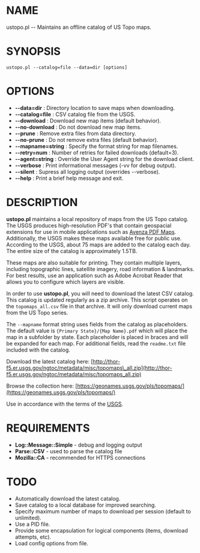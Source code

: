 # NAME

ustopo.pl -- Maintains an offline catalog of US Topo maps.

# SYNOPSIS

    ustopo.pl --catalog=file --data=dir [options]

# OPTIONS

- **--data=dir** : Directory location to save maps when downloading.
- **--catalog=file** : CSV catalog file from the USGS.
- **--download** : Download new map items (default behavior).
- **--no-download** : Do not download new map items.
- **--prune** : Remove extra files from data directory.
- **--no-prune** : Do not remove extra files (default behavior).
- **--mapname=string** : Specify the format string for map filenames.
- **--retry=num** : Number of retries for failed downloads (default=3).
- **--agent=string** : Override the User Agent string for the download client.
- **--verbose** : Print informational messages (-vv for debug output).
- **--silent** : Supress all logging output (overrides --verbose).
- **--help** : Print a brief help message and exit.

# DESCRIPTION

**ustopo.pl** maintains a local repository of maps from the US Topo catalog.  The USGS produces
high-resolution PDF's that contain geospacial extensions for use in mobile applications such
as [Avenza PDF Maps](https://www.avenzamaps.com).  Additionally, the USGS makes these maps
available free for public use.  According to the USGS, about 75 maps are added to the catalog
each day.  The entire size of the catalog is approximately 1.5TB.

These maps are also suitable for printing.  They contain multiple layers, including topographic
lines, satellite imagery, road information & landmarks.  For best results, use an application
such as Adobe Acrobat Reader that allows you to configure which layers are visible.

In order to use **ustopo.pl**, you will need to download the latest CSV catalog.  This catalog
is updated regularly as a zip archive.  This script operates on the `topomaps_all.csv` file
in that archive.  It will only download current maps from the US Topo series.

The `--mapname` format string uses fields from the catalog as placeholders.  The default value
is `{Primary State}/{Map Name}.pdf` which will place the map in a subfolder by state.  Each
placeholder is placed in braces and will be expanded for each map.  For additional fields, read
the `readme.txt` file included with the catalog.

Download the latest catalog here: [http://thor-f5.er.usgs.gov/ngtoc/metadata/misc/topomaps\_all.zip](http://thor-f5.er.usgs.gov/ngtoc/metadata/misc/topomaps_all.zip)

Browse the collection here: [https://geonames.usgs.gov/pls/topomaps/](https://geonames.usgs.gov/pls/topomaps/)

Use in accordance with the terms of the [USGS](https://www2.usgs.gov/faq/?q=categories/9797/3572).

# REQUIREMENTS

- **Log::Message::Simple** - debug and logging output
- **Parse::CSV** - used to parse the catalog file
- **Mozilla::CA** - recommended for HTTPS connections

# TODO

- Automatically download the latest catalog.
- Save catalog to a local database for improved searching.
- Specify maximum number of maps to download per session (default to unlimited).
- Use a PID file.
- Provide some encapsulation for logical components (items, download attempts, etc).
- Load config options from file.

